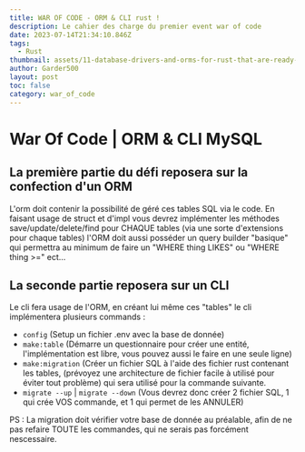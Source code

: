 ```yaml
---
title: WAR OF CODE - ORM & CLI rust !
description: Le cahier des charge du premier event war of code
date: 2023-07-14T21:34:10.846Z
tags:
  - Rust
thumbnail: assets/11-database-drivers-and-orms-for-rust-that-are-ready-for-production.avif
author: Garder500
layout: post
toc: false
category: war_of_code
---
```

# War Of Code | ORM & CLI MySQL

## La première partie du défi reposera sur la confection d'un ORM

L'orm doit contenir la possibilité de géré ces tables SQL via le code.
En faisant usage de struct et d'impl vous devrez implémenter les méthodes save/update/delete/find pour CHAQUE tables (via une sorte d'extensions pour chaque tables)
l'ORM doit aussi posséder un query builder "basique" qui permettra au minimum de faire un "WHERE thing LIKES" ou "WHERE thing >=" ect...

## La seconde partie reposera sur un CLI

Le cli fera usage de l'ORM, en créant lui même ces "tables"
le cli implémentera plusieurs commands :

* `config` (Setup un fichier .env avec la base de donnée)
* `make:table` (Démarre un questionnaire pour créer une entité, l'implémentation est libre, vous pouvez aussi le faire en une seule ligne)
* `make:migration` (Créer un fichier SQL à l'aide des fichier rust contenant les tables, (prévoyez une architecture de fichier facile à utilisé pour éviter tout problème) qui sera utilisé pour la commande suivante.
* `migrate --up` | `migrate --down` (Vous devrez donc créer 2 fichier SQL, 1 qui crée VOS commande, et 1 qui permet de les ANNULER)

PS : La migration doit vérifier votre base de donnée au préalable, afin de ne pas refaire TOUTE les commandes, qui ne serais pas forcément nescessaire.
